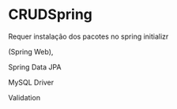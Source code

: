# CRUDSpring

Requer instalação dos pacotes no spring initializr

(Spring Web),

Spring Data JPA

MySQL Driver

Validation
